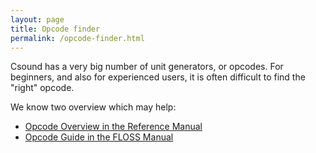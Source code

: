 ```yaml
---
layout: page
title: Opcode finder
permalink: /opcode-finder.html
---
```


Csound has a very big number of unit generators, or opcodes. For beginners, and also for experienced users, it is often difficult to find the "right" opcode.

We know two overview which may help:  
- [Opcode Overview in the Reference Manual](https://csound.com/docs/manual/PartOpcodesOverview.html)
- [Opcode Guide in the FLOSS Manual](https://flossmanual.csound.com/miscellanea/opcode-guide)
